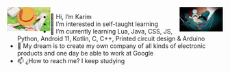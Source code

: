 <img src='https://github.com/KarimRamirez/KarimRamirez/blob/main/img/Luffy.gif' width='20%' align='left'>
<img src='https://github.com/KarimRamirez/KarimRamirez/blob/main/img/Zoro.gif' width='20%' align='right'>

- 👋 Hi, I’m Karim
- 👀 I’m interested in self-taught learning
- 🌱 I’m currently learning Lua, Java, CSS, JS, Python, Android 11, Kotlin, C, C++, Printed circuit design & Arduino
- 💞️ My dream is to create my own company of all kinds of electronic products and one day be able to work at Google
- 📫 ¿How to reach me? I keep studying
